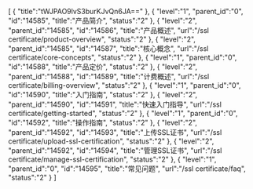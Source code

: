 [
	{
		"title":"tWJPAO9lvS3burKJvQn6JA=="
	},
	{
		"level":"1",
		"parent_id":"0",
		"id":"14585",
		"title":"产品简介",
		"status":"2"
	},
	{
		"level":"2",
		"parent_id":"14585",
		"id":"14586",
		"title":"产品概述",
		"url":"/ssl certificate/product-overview",
		"status":"2"
	},
	{
		"level":"2",
		"parent_id":"14585",
		"id":"14587",
		"title":"核心概念",
		"url":"/ssl certificate/core-concepts",
		"status":"2"
	},
	{
		"level":"1",
		"parent_id":"0",
		"id":"14588",
		"title":"产品定价",
		"status":"2"
	},
	{
		"level":"2",
		"parent_id":"14588",
		"id":"14589",
		"title":"计费概述",
		"url":"/ssl certificate/billing-overview",
		"status":"2"
	},
	{
		"level":"1",
		"parent_id":"0",
		"id":"14590",
		"title":"入门指南",
		"status":"2"
	},
	{
		"level":"2",
		"parent_id":"14590",
		"id":"14591",
		"title":"快速入门指导",
		"url":"/ssl certificate/getting-started",
		"status":"2"
	},
	{
		"level":"1",
		"parent_id":"0",
		"id":"14592",
		"title":"操作指南",
		"status":"2"
	},
	{
		"level":"2",
		"parent_id":"14592",
		"id":"14593",
		"title":"上传SSL证书",
		"url":"/ssl certificate/upload-ssl-certification",
		"status":"2"
	},
	{
		"level":"2",
		"parent_id":"14592",
		"id":"14594",
		"title":"管理SSL证书",
		"url":"/ssl certificate/manage-ssl-certification",
		"status":"2"
	},
	{
		"level":"1",
		"parent_id":"0",
		"id":"14595",
		"title":"常见问题",
		"url":"/ssl certificate/faq",
		"status":"2"
	}
]